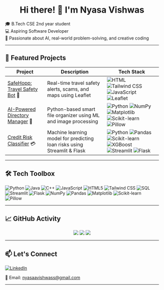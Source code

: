 <h1 align="center">Hi there! 👋 I'm Nyasa Vishwas</h1>

<p>
  🎓 B.Tech CSE 2nd year student <br/>
  💻 Aspiring Software Developer <br/>
  🧠 Passionate about AI, real-world problem-solving, and creative coding  
</p>

---

## 🚀 Featured Projects

| Project | Description | Tech Stack |
|--------|-------------|------------|
| [SafeHopp: Travel Safety Bot](https://github.com/NyasaVishwas/Travel-Safety-Alert-Bot) 🧳 | Real-time travel safety alerts, scams, and maps using Leaflet | ![HTML](https://img.shields.io/badge/-HTML5-E34F26?style=flat-square&logo=html5&logoColor=white) ![Tailwind CSS](https://img.shields.io/badge/-Tailwind-38B2AC?style=flat-square&logo=tailwind-css&logoColor=white) ![JavaScript](https://img.shields.io/badge/-JavaScript-F7DF1E?style=flat-square&logo=javascript&logoColor=black) ![Leaflet](https://img.shields.io/badge/-Leaflet.js-199900?style=flat-square) |
| [AI-Powered Directory Manager](https://github.com/NyasaVishwas/AI-Powered-Directory-Management-System) 📁 | Python-based smart file organizer using ML and image processing | ![Python](https://img.shields.io/badge/-Python-3776AB?style=flat-square&logo=python&logoColor=white) ![NumPy](https://img.shields.io/badge/-NumPy-013243?style=flat-square&logo=numpy&logoColor=white) ![Matplotlib](https://img.shields.io/badge/-Matplotlib-11557C?style=flat-square) ![Scikit-learn](https://img.shields.io/badge/-scikit--learn-F7931E?style=flat-square) ![Pillow](https://img.shields.io/badge/-Pillow-777BB4?style=flat-square) |
| [Credit Risk Classifier](https://github.com/NyasaVishwas/AI-Based-Credit-Risk-Assessment) 💳 | Machine learning model for predicting loan risks using Streamlit & Flask | ![Python](https://img.shields.io/badge/-Python-3776AB?style=flat-square&logo=python&logoColor=white) ![Pandas](https://img.shields.io/badge/-Pandas-150458?style=flat-square&logo=pandas) ![Scikit-learn](https://img.shields.io/badge/-scikit--learn-F7931E?style=flat-square) ![XGBoost](https://img.shields.io/badge/-XGBoost-AA0000?style=flat-square) ![Streamlit](https://img.shields.io/badge/-Streamlit-FF4B4B?style=flat-square) ![Flask](https://img.shields.io/badge/-Flask-000000?style=flat-square&logo=flask) |

---

## 🛠️ Tech Toolbox

![Python](https://img.shields.io/badge/-Python-3776AB?logo=python&logoColor=white&style=flat-square)
![Java](https://img.shields.io/badge/-Java-007396?logo=java&logoColor=white&style=flat-square)
![C++](https://img.shields.io/badge/-C++-00599C?logo=c%2B%2B&logoColor=white&style=flat-square)
![JavaScript](https://img.shields.io/badge/-JavaScript-F7DF1E?logo=javascript&logoColor=black&style=flat-square)
![HTML5](https://img.shields.io/badge/-HTML5-E34F26?logo=html5&logoColor=white&style=flat-square)
![Tailwind CSS](https://img.shields.io/badge/-Tailwind-38B2AC?logo=tailwind-css&logoColor=white&style=flat-square)
![SQL](https://img.shields.io/badge/-SQL-4479A1?logo=mysql&logoColor=white&style=flat-square)
![Streamlit](https://img.shields.io/badge/-Streamlit-FF4B4B?style=flat-square&logo=streamlit)
![Flask](https://img.shields.io/badge/-Flask-000000?logo=flask&logoColor=white&style=flat-square)
![NumPy](https://img.shields.io/badge/-NumPy-013243?logo=numpy&logoColor=white&style=flat-square)
![Pandas](https://img.shields.io/badge/-Pandas-150458?logo=pandas&logoColor=white&style=flat-square)
![Matplotlib](https://img.shields.io/badge/-Matplotlib-11557C?logo=matplotlib&logoColor=white&style=flat-square)
![Scikit-learn](https://img.shields.io/badge/-Scikit--learn-F7931E?logo=scikit-learn&logoColor=white&style=flat-square)
![Pillow](https://img.shields.io/badge/-Pillow-306998?logo=python&logoColor=white&style=flat-square)


---

## 📈 GitHub Activity

<p align="center">
  <img src="https://github-readme-stats.vercel.app/api?username=NyasaVishwas&show_icons=true&theme=radical" />
  <img src="https://github-readme-streak-stats.herokuapp.com/?user=NyasaVishwas&theme=radical" />
  <img src="https://github-readme-stats.vercel.app/api/top-langs/?username=NyasaVishwas&layout=compact&theme=radical" />
</p>

---

## 📫 Let's Connect

[![LinkedIn](https://img.shields.io/badge/-LinkedIn-0A66C2?style=flat-square&logo=linkedin&logoColor=white)](www.linkedin.com/in/nyasavishwas)
<!-- [![Portfolio](https://img.shields.io/badge/-Portfolio-FF69B4?style=flat-square&logo=vercel&logoColor=white)](https://your-portfolio.com) -->
📧 Email: nyasaavishwass@gmail.com 
<!-- 👀 Visitors: ![Visitor Badge](https://komarev.com/ghpvc/?username=NyasaVishwas&color=ff69b4) -->

---
